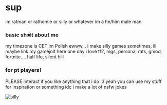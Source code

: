 # sup
im ratman or rathomie or silly or whatever
im a he/him male man
### basic sh☠t about me
my timezone is CET im Polish ewww...
i make silly games sometimes, ill maybe link my gamejolt here one day
i love tf2, mgs, persona, rats, gmod, fortnite.. , half life, silent hill
### for pt players!
PLEASE interact if you like anything that i do :3 
yeah you can use my stuff for inspiration or something idc
i make a lot of nsfw jokes

![silly](https://i.pinimg.com/564x/8f/e2/df/8fe2df2fb28118896d1369f78eeaeb21.jpg)
